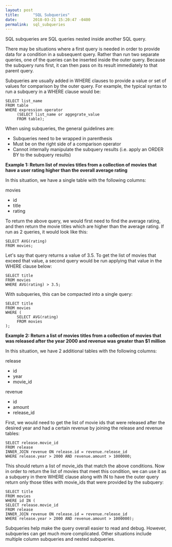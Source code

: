 ```yaml
---
layout: post
title:      "SQL Subqueries"
date:       2018-03-21 15:20:47 -0400
permalink:  sql_subqueries
---
```



SQL subqueries are SQL queries nested inside another SQL query.

There may be situations where a first query is needed in order to provide data for a condition in a subsequent query.  Rather than run two separate queries, one of the queries can be inserted inside the outer query.  Because the subquery runs first, it can then pass on its result immediately to that parent query.

Subqueries are usually added in WHERE clauses to provide a value or set of values for comparison by the outer query.  For example, the typical syntax to run a subquery in a WHERE clause would be:

```
SELECT list_name
FROM table
WHERE expression operator
     (SELECT list_name or aggegrate_value
     FROM table);
```

When using subqueries, the general guidelines are:

- Subqueries need to be wrapped in parenthesis
- Must be on the right side of a comparison operator
- Cannot internally manipulate the subquery results (i.e. apply an ORDER BY to the subquery results)

**Example 1: Return list of movies titles from a collection of movies that have a user rating higher than the overall average rating**

In this situation, we have a single table with the following columns:

movies
* id
* title
* rating

To return the above query, we would first need to find the average rating, and then return the movie titles which are higher than the average rating.  If run as 2 queries, it would look like this:

```
SELECT AVG(rating)
FROM movies;
```

Let's say that query returns a value of 3.5.  To get the list of movies that exceed that value, a second query would be run applying that value in the WHERE clause below:

```
SELECT title
FROM movies
WHERE AVG(rating) > 3.5;
```

With subqueries, this can be compacted into a single query:

```
SELECT title
FROM movies
WHERE (
     SELECT AVG(rating)
     FROM movies
);
```

**Example 2: Return a list of movies titles from a collection of movies that was released after the year 2000 and revenue was greater than $1 million**

In this situation, we have 2 additional tables with the following columns:

release
* id
* year
* movie_id

revenue
* id
* amount
* release_id

First, we would need to get the list of movie ids that were released after the desired year and had a certain revenue by joining the release and revenue tables:

```
SELECT release.movie_id
FROM release
INNER_JOIN revenue ON release.id = revenue.release_id
WHERE release.year > 2000 AND revenue.amount > 1000000;
```

This should return a list of movie_ids that match the above conditions.  Now in order to return the list of movies that meet this condition, we can use it as a subquery in there WHERE clause along with IN to have the outer query return only those titles with movie_ids that were provided by the subquery:

```
SELECT title
FROM movies
WHERE id IN (
SELECT release.movie_id
FROM release
INNER_JOIN revenue ON release.id = revenue.release_id
WHERE release.year > 2000 AND revenue.amount > 1000000);
```

Subqueries help make the query overall easier to read and debug.  However, subqueries can get much more complicated.  Other situations include multiple column subqueries and nested subqueries.
